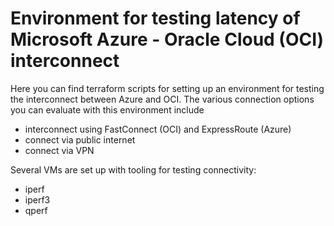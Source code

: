 # Environment for testing latency of Microsoft Azure - Oracle Cloud (OCI) interconnect

Here you can find terraform scripts for setting up an environment for testing the interconnect between Azure and OCI. The various connection options you can evaluate with this environment include
- interconnect using FastConnect (OCI) and ExpressRoute (Azure)
- connect via public internet
- connect via VPN

Several VMs are set up with tooling for testing connectivity:
- iperf
- iperf3
- qperf

